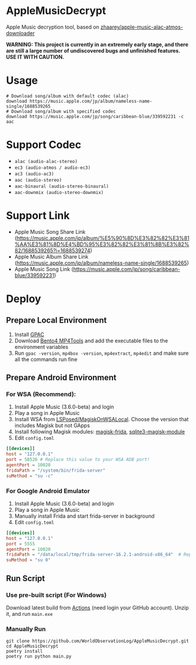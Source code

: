 # AppleMusicDecrypt

Apple Music decryption tool, based on [zhaarey/apple-music-alac-atmos-downloader](https://github.com/zhaarey/apple-music-alac-atmos-downloader)

**WARNING: This project is currently in an extremely early stage, and there are still a large number of undiscovered bugs and unfinished features. USE IT WITH CAUTION.**

# Usage
```shell
# Download song/album with default codec (alac)
download https://music.apple.com/jp/album/nameless-name-single/1688539265
# Download song/album with specified codec
download https://music.apple.com/jp/song/caribbean-blue/339592231 -c aac
```

# Support Codec

- `alac (audio-alac-stereo)`
- `ec3 (audio-atmos / audio-ec3)`
- `ac3 (audio-ac3)`
- `aac (audio-stereo)`
- `aac-binaural (audio-stereo-binaural)`
- `aac-downmix (audio-stereo-downmix)`

# Support Link
- Apple Music Song Share Link (https://music.apple.com/jp/album/%E5%90%8D%E3%82%82%E3%81%AA%E3%81%8D%E4%BD%95%E3%82%82%E3%81%8B%E3%82%82/1688539265?i=1688539274)
- Apple Music Album Share Link (https://music.apple.com/jp/album/nameless-name-single/1688539265)
- Apple Music Song Link (https://music.apple.com/jp/song/caribbean-blue/339592231)

# Deploy
## Prepare Local Environment
1. Install [GPAC](https://gpac.io/downloads/gpac-nightly-builds/)
2. Download [Bento4 MP4Tools](https://www.bento4.com/downloads/) and add the executable files to the environment variables
3. Run `gpac -version`, `mp4box -version`, `mp4extract`, `mp4edit` and make sure all the commands run fine
## Prepare Android Environment
### For WSA (Recommend):
1. Install Apple Music (3.6.0-beta) and login
2. Play a song in Apple Music
3. Install WSA from [LSPosed/MagiskOnWSALocal](https://github.com/LSPosed/MagiskOnWSALocal). Choose the version that includes Magisk but not GApps
4. Install following Magisk modules: [magisk-frida](https://github.com/ViRb3/magisk-frida), [sqlite3-magisk-module](https://github.com/rojenzaman/sqlite3-magisk-module)
5. Edit `config.toml`
```toml
[[devices]]
host = "127.0.0.1"
port = 58526 # Replace this value to your WSA ADB port!
agentPort = 10020
fridaPath = "/system/bin/frida-server"
suMethod = "su -c"
```
### For Google Android Emulator
1. Install Apple Music (3.6.0-beta) and login
2. Play a song in Apple Music
3. Manually install Frida and start frida-server in background
4. Edit `config.toml`
```toml
[[devices]]
host = "127.0.0.1"
port = 5555
agentPort = 10020
fridaPath = "/data/local/tmp/frida-server-16.2.1-android-x86_64"  # Replace this value to your frida-server path!
suMethod = "su 0"
```
## Run Script
### Use pre-built script (For Windows)
Download latest build from [Actions](https://github.com/WorldObservationLog/AppleMusicDecrypt/actions) (need login your GitHub account). Unzip it, and run `main.exe`
### Manually Run
```shell
git clone https://github.com/WorldObservationLog/AppleMusicDecrypt.git
cd AppleMusicDecrypt
poetry install
poetry run python main.py
```
